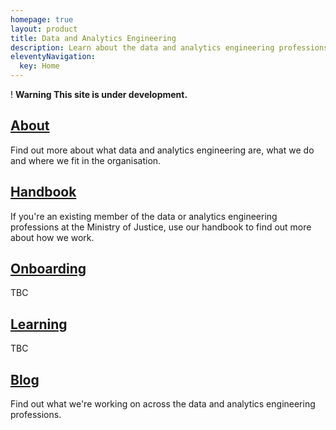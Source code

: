 ```yaml
---
homepage: true
layout: product
title: Data and Analytics Engineering
description: Learn about the data and analytics engineering professions at the Ministry of Justice.
eleventyNavigation:
  key: Home
---
```

<div class="govuk-warning-text">
  <span class="govuk-warning-text__icon" aria-hidden="true">!</span>
  <strong class="govuk-warning-text__text">
    <span class="govuk-warning-text__assistive">Warning</span>
    This site is under development.
  </strong>
</div>
<div class="grid grid-cols-1 md:grid-cols-3 gap-4">
  <div class="grid-card">
    <h2 class="govuk-heading-m"><a href="about/" class="govuk-link">About</a></h2>
    <p class="govuk-body">Find out more about what data and analytics engineering are, what we do and where we fit in
      the organisation.</p>
  </div>
  <div class="grid-card">
    <h2 class="govuk-heading-m"><a href="handbook/" class="govuk-link">Handbook</a></h2>
    <p class="govuk-body">If you're an existing member of the data or analytics engineering professions at the Ministry
      of Justice, use our handbook to find out more about how we work.</p>
  </div>
  <div class="grid-card">
    <h2 class="govuk-heading-m"><a href="onboarding/" class="govuk-link">Onboarding</a></h2>
    <p class="govuk-body">TBC</p>
  </div>
  <div class="grid-card">
    <h2 class="govuk-heading-m"><a href="learning/" class="govuk-link">Learning</a></h2>
    <p class="govuk-body">TBC</p>
  </div>
  <div class="grid-card">
    <h2 class="govuk-heading-m"><a href="blog/" class="govuk-link">Blog</a></h2>
    <p class="govuk-body">Find out what we're working on across the data and analytics engineering professions.</p>
  </div>
</div>